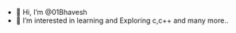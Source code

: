 - 👋 Hi, I’m @01Bhavesh
- 👀 I’m interested in learning and Exploring c,c++ and many more.. 

<!---
01Bhavesh/01Bhavesh is a ✨ special ✨ repository because its `README.md` (this file) appears on your GitHub profile.
You can click the Preview link to take a look at your changes.
--->
